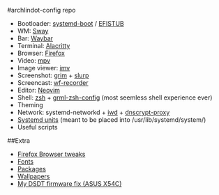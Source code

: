 #archlindot-config repo
- Bootloader: [systemd-boot](https://wiki.archlinux.org/index.php/Systemd-boot) / [EFISTUB](https://wiki.archlinux.org/index.php/EFISTUB)
- WM:       [Sway](https://github.com/swaywm/sway)
- Bar:      [Waybar](https://github.com/Alexays/Waybar)
- Terminal: [Alacritty](https://github.com/jwilm/alacritty)
- Browser:  [Firefox](https://www.mozilla.org/en-US/firefox)
- Video:    [mpv](https://github.com/mpv-player/mpv)
- Image viewer: [imv](https://github.com/eXeC64/imv)
- Screenshot: [grim](https://github.com/emersion/grim) + [slurp](https://github.com/emersion/slurp)
- Screencast: [wf-recorder](https://github.com/ammen99/wf-recorder)
- Editor:   [Neovim](https://github.com/neovim/neovim)
- Shell:    [zsh](https://github.com/zsh-users/zsh) + [grml-zsh-config](https://grml.org/zsh/#grmlzshconfig) (most seemless shell experience ever)
- Theming
- Network: systemd-networkd + [iwd](https://git.kernel.org/pub/scm/network/wireless/iwd.git) + [dnscrypt-proxy](https://github.com/DNSCrypt/dnscrypt-proxy)
- [Systemd units](https://github.com/etircopyh/archlindot-config/tree/master/dotfiles/system/usr/lib/systemd/system) (meant to be placed into /usr/lib/systemd/system/)
- Useful scripts

##Extra
- [Firefox Browser tweaks](https://github.com/etircopyh/fox-hax "fox-hax")
- [Fonts](http://ix.io/22cH "Font list")
- [Packages](http://ix.io/22d2)
- [Wallpapers](https://github.com/etircopyh/archlindot-config/tree/master/wallpapers)
- [My DSDT firmware fix (ASUS X54C)](https://github.com/etircopyh/archlindot-config/tree/master/asus-x54c-fixed-dsdt)
